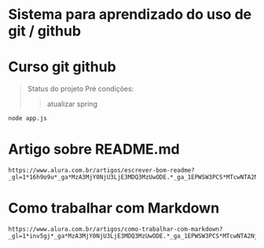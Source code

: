 # Sistema para aprendizado do uso de git / github
<h1> Curso git github</h1>

> Status do projeto
> Pré condições:
>> atualizar spring
```
node app.js
```
# Artigo sobre README.md
```
https://www.alura.com.br/artigos/escrever-bom-readme?_gl=1*16h9o9u*_ga*MzA3MjY0NjU3LjE3MDQ3MzUwODE.*_ga_1EPWSW3PCS*MTcwNTA2NjE2NS4xOC4xLjE3MDUwNjYyMDUuMC4wLjA.*_fplc*bDNlV3l4b2NjYnRKbEVJeG56QVMzTzlTS3NDZWtqbzdyc0xLJTJCSUQ4THpnS0xhR2ZkJTJCeG5lUzdnUmhBS1FvOGVDN3o4YU9Eb3Z5Z2NLejZlWWxWVTJrQUE3MnVHUSUyRnZjem9nZWd2b0dxaDdPdUtkRUVjeFBObVZTSzJTcEFnJTNEJTNE
```
# Como trabalhar com Markdown
```
https://www.alura.com.br/artigos/como-trabalhar-com-markdown?_gl=1*inv5gj*_ga*MzA3MjY0NjU3LjE3MDQ3MzUwODE.*_ga_1EPWSW3PCS*MTcwNTA2NjE2NS4xOC4xLjE3MDUwNjY2MDcuMC4wLjA.*_fplc*bDNlV3l4b2NjYnRKbEVJeG56QVMzTzlTS3NDZWtqbzdyc0xLJTJCSUQ4THpnS0xhR2ZkJTJCeG5lUzdnUmhBS1FvOGVDN3o4YU9Eb3Z5Z2NLejZlWWxWVTJrQUE3MnVHUSUyRnZjem9nZWd2b0dxaDdPdUtkRUVjeFBObVZTSzJTcEFnJTNEJTNE
```
